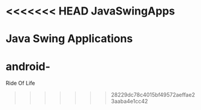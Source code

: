 <<<<<<< HEAD
JavaSwingApps
=============

Java Swing Applications 
=======
android-
========

Ride Of Life
>>>>>>> 28229dc78c4015bf49572aeffae23aaba4e1cc42
